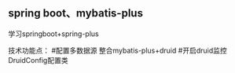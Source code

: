 ## spring boot、mybatis-plus
学习springboot+spring-plus

技术功能点：
#配置多数据源
 整合mybatis-plus+druid
#开启druid监控
 DruidConfig配置类